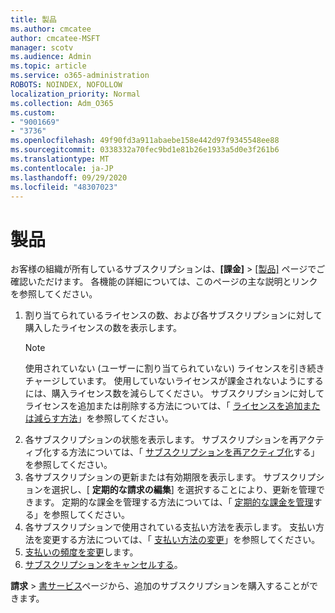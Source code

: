 ```yaml
---
title: 製品
ms.author: cmcatee
author: cmcatee-MSFT
manager: scotv
ms.audience: Admin
ms.topic: article
ms.service: o365-administration
ROBOTS: NOINDEX, NOFOLLOW
localization_priority: Normal
ms.collection: Adm_O365
ms.custom:
- "9001669"
- "3736"
ms.openlocfilehash: 49f90fd3a911abaebe158e442d97f9345548ee88
ms.sourcegitcommit: 0338332a70fec9bd1e81b26e1933a5d0e3f261b6
ms.translationtype: MT
ms.contentlocale: ja-JP
ms.lasthandoff: 09/29/2020
ms.locfileid: "48307023"
---
```

# <a name="your-products"></a>製品

お客様の組織が所有しているサブスクリプションは、**[課金]** > [[製品]](https://go.microsoft.com/fwlink/p/?linkid=842054) ページでご確認いただけます。 各機能の詳細については、このページの主な説明とリンクを参照してください。

1. 割り当てられているライセンスの数、および各サブスクリプションに対して購入したライセンスの数を表示します。
    > [!NOTE]
    > 使用されていない (ユーザーに割り当てられていない) ライセンスを引き続きチャージしています。 使用していないライセンスが課金されないようにするには、購入ライセンス数を減らしてください。 サブスクリプションに対してライセンスを追加または削除する方法については、「 [ライセンスを追加または減らす方法](https://docs.microsoft.com/alchemyinsights/how-to-add-or-reduce-licenses)」を参照してください。
2. 各サブスクリプションの状態を表示します。 サブスクリプションを再アクティブ化する方法については、「 [サブスクリプションを再アクティブ化](reactivate-your-subscription.md)する」を参照してください。
3. 各サブスクリプションの更新または有効期限を表示します。 サブスクリプションを選択し、[ **定期的な請求の編集**] を選択することにより、更新を管理できます。 定期的な課金を管理する方法については、「 [定期的な課金を管理](manage-auto-renewal.md)する」を参照してください。
4. 各サブスクリプションで使用されている支払い方法を表示します。 支払い方法を変更する方法については、「 [支払い方法の変更](change-payment-method.md)」を参照してください。
5. [支払いの頻度を変更](change-how-often-you-pay.md)します。
6. [サブスクリプションをキャンセルする](https://go.microsoft.com/fwlink/?linkid=2119113)。

**請求**  >  [書サービス](https://go.microsoft.com/fwlink/p/?linkid=868433)ページから、追加のサブスクリプションを購入することができます。
